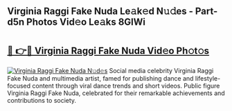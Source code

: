 ## Virginia Raggi Fake Nuda Le𝚊k𝚎d N𝚞𝚍es - Part-d5n Photos Vid𝚎o Le𝚊ks 8GlWi

# <h2><a href="http://fbeml5u.evod.top/?m=Virginia+Raggi+Fake+Nuda">🔗 👉🔴 Virginia Raggi Fake Nuda Vid𝚎o Ph𝚘t𝚘s</a></h2>

[![Virginia Raggi Fake Nuda N𝚞d𝚎s](https://i.imgur.com/8V9OHl7.gif)](http://fbeml5u.evod.top/?m=Virginia+Raggi+Fake+Nuda)
Social media celebrity Virginia Raggi Fake Nuda and multimedia artist, famed for publishing dance and lifestyle-focused content through viral dance trends and short videos. Public figure Virginia Raggi Fake Nuda, celebrated for their remarkable achievements and contributions to society. 
